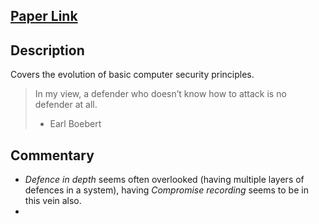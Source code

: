## [Paper Link](https://comp97109.doc.ic.ac.uk/reading/look-at-1975.pdf)

## Description
Covers the evolution of basic computer security principles.


> In my view, a defender who doesn’t know how to attack is no defender at all. 
> - Earl Boebert
## Commentary
- *Defence in depth* seems often overlooked (having multiple layers of defences in a system), having *Compromise recording* seems to be in this vein also.
- 